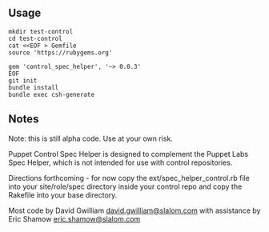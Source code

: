 Usage
-----

```
mkdir test-control
cd test-control
cat <<EOF > Gemfile
source 'https://rubygems.org'

gem 'control_spec_helper', '~> 0.0.3'
EOF
git init
bundle install
bundle exec csh-generate
```


Notes
----

Note: this is still alpha code. Use at your own risk.

Puppet Control Spec Helper is designed to complement the Puppet Labs Spec Helper, which is
not intended for use with control repositories.

Directions forthcoming - for now copy the ext/spec_helper_control.rb file into your site/role/spec directory inside your control repo
and copy the Rakefile into your base directory.

Most code by David Gwilliam <david.gwilliam@slalom.com> with assistance by Eric Shamow <eric.shamow@slalom.com>
